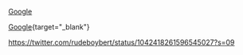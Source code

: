 [Google](google.com)

[Google](google.com){target="_blank"}

https://twitter.com/rudeboybert/status/1042418261596545027?s=09
